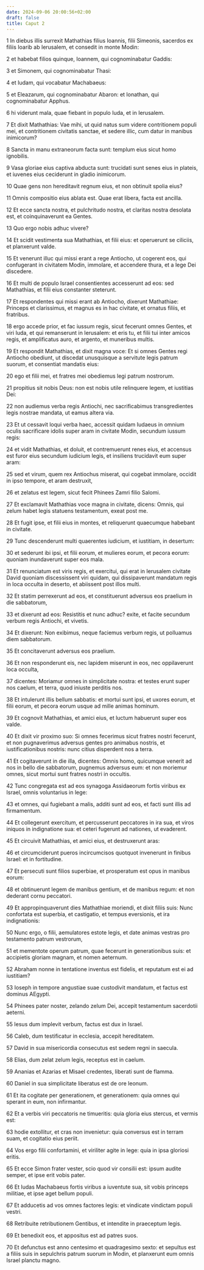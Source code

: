 ```yaml
---
date: 2024-09-06 20:00:56+02:00
draft: false
title: Caput 2
---
```





1 In diebus illis surrexit Mathathias filius Ioannis, filii Simeonis, sacerdos ex filiis Ioarib ab Ierusalem, et consedit in monte Modin:

2 et habebat filios quinque, Ioannem, qui cognominabatur Gaddis:

3 et Simonem, qui cognominabatur Thasi:

4 et Iudam, qui vocabatur Machabaeus:

5 et Eleazarum, qui cognominabatur Abaron: et Ionathan, qui cognominabatur Apphus.

6 hi viderunt mala, quae fiebant in populo Iuda, et in Ierusalem.

7 Et dixit Mathathias: Vae mihi, ut quid natus sum videre contritionem populi mei, et contritionem civitatis sanctae, et sedere illic, cum datur in manibus inimicorum?

8 Sancta in manu extraneorum facta sunt: templum eius sicut homo ignobilis.

9 Vasa gloriae eius captiva abducta sunt: trucidati sunt senes eius in plateis, et iuvenes eius ceciderunt in gladio inimicorum.

10 Quae gens non hereditavit regnum eius, et non obtinuit spolia eius?

11 Omnis compositio eius ablata est. Quae erat libera, facta est ancilla.

12 Et ecce sancta nostra, et pulchritudo nostra, et claritas nostra desolata est, et coinquinaverunt ea Gentes.

13 Quo ergo nobis adhuc vivere?

14 Et scidit vestimenta sua Mathathias, et filii eius: et operuerunt se ciliciis, et planxerunt valde.

15 Et venerunt illuc qui missi erant a rege Antiocho, ut cogerent eos, qui confugerant in civitatem Modin, immolare, et accendere thura, et a lege Dei discedere.

16 Et multi de populo Israel consentientes accesserunt ad eos: sed Mathathias, et filii eius constanter steterunt.

17 Et respondentes qui missi erant ab Antiocho, dixerunt Mathathiae: Princeps et clarissimus, et magnus es in hac civitate, et ornatus filiis, et fratribus.

18 ergo accede prior, et fac iussum regis, sicut fecerunt omnes Gentes, et viri Iuda, et qui remanserunt in Ierusalem: et eris tu, et filii tui inter amicos regis, et amplificatus auro, et argento, et muneribus multis.

19 Et respondit Mathathias, et dixit magna voce: Et si omnes Gentes regi Antiocho obediunt, ut discedat unusquisque a servitute legis patrum suorum, et consentiat mandatis eius:

20 ego et filii mei, et fratres mei obediemus legi patrum nostrorum.

21 propitius sit nobis Deus: non est nobis utile relinquere legem, et iustitias Dei:

22 non audiemus verba regis Antiochi, nec sacrificabimus transgredientes legis nostrae mandata, ut eamus altera via.

23 Et ut cessavit loqui verba haec, accessit quidam Iudaeus in omnium oculis sacrificare idolis super aram in civitate Modin, secundum iussum regis:

24 et vidit Mathathias, et doluit, et contremuerunt renes eius, et accensus est furor eius secundum iudicium legis, et insiliens trucidavit eum super aram:

25 sed et virum, quem rex Antiochus miserat, qui cogebat immolare, occidit in ipso tempore, et aram destruxit,

26 et zelatus est legem, sicut fecit Phinees Zamri filio Salomi.

27 Et exclamavit Mathathias voce magna in civitate, dicens: Omnis, qui zelum habet legis statuens testamentum, exeat post me.

28 Et fugit ipse, et filii eius in montes, et reliquerunt quaecumque habebant in civitate.

29 Tunc descenderunt multi quaerentes iudicium, et iustitiam, in desertum:

30 et sederunt ibi ipsi, et filii eorum, et mulieres eorum, et pecora eorum: quoniam inundaverunt super eos mala.

31 Et renunciatum est viris regis, et exercitui, qui erat in Ierusalem civitate David quoniam discessissent viri quidam, qui dissipaverunt mandatum regis in loca occulta in deserto, et abiissent post illos multi.

32 Et statim perrexerunt ad eos, et constituerunt adversus eos praelium in die sabbatorum,

33 et dixerunt ad eos: Resistitis et nunc adhuc? exite, et facite secundum verbum regis Antiochi, et vivetis.

34 Et dixerunt: Non exibimus, neque faciemus verbum regis, ut polluamus diem sabbatorum.

35 Et concitaverunt adversus eos praelium.

36 Et non responderunt eis, nec lapidem miserunt in eos, nec oppilaverunt loca occulta,

37 dicentes: Moriamur omnes in simplicitate nostra: et testes erunt super nos caelum, et terra, quod iniuste perditis nos.

38 Et intulerunt illis bellum sabbatis: et mortui sunt ipsi, et uxores eorum, et filii eorum, et pecora eorum usque ad mille animas hominum.

39 Et cognovit Mathathias, et amici eius, et luctum habuerunt super eos valde.

40 Et dixit vir proximo suo: Si omnes fecerimus sicut fratres nostri fecerunt, et non pugnaverimus adversus gentes pro animabus nostris, et iustificationibus nostris: nunc citius disperdent nos a terra.

41 Et cogitaverunt in die illa, dicentes: Omnis homo, quicumque venerit ad nos in bello die sabbatorum, pugnemus adversus eum: et non moriemur omnes, sicut mortui sunt fratres nostri in occultis.

42 Tunc congregata est ad eos synagoga Assidaeorum fortis viribus ex Israel, omnis voluntarius in lege:

43 et omnes, qui fugiebant a malis, additi sunt ad eos, et facti sunt illis ad firmamentum.

44 Et collegerunt exercitum, et percusserunt peccatores in ira sua, et viros iniquos in indignatione sua: et ceteri fugerunt ad nationes, ut evaderent.

45 Et circuivit Mathathias, et amici eius, et destruxerunt aras:

46 et circumciderunt pueros incircumcisos quotquot invenerunt in finibus Israel: et in fortitudine.

47 Et persecuti sunt filios superbiae, et prosperatum est opus in manibus eorum:

48 et obtinuerunt legem de manibus gentium, et de manibus regum: et non dederant cornu peccatori.

49 Et appropinquaverunt dies Mathathiae moriendi, et dixit filiis suis: Nunc confortata est superbia, et castigatio, et tempus eversionis, et ira indignationis:

50 Nunc ergo, o filii, aemulatores estote legis, et date animas vestras pro testamento patrum vestrorum,

51 et mementote operum patrum, quae fecerunt in generationibus suis: et accipietis gloriam magnam, et nomen aeternum.

52 Abraham nonne in tentatione inventus est fidelis, et reputatum est ei ad iustitiam?

53 Ioseph in tempore angustiae suae custodivit mandatum, et factus est dominus AEgypti.

54 Phinees pater noster, zelando zelum Dei, accepit testamentum sacerdotii aeterni.

55 Iesus dum implevit verbum, factus est dux in Israel.

56 Caleb, dum testificatur in ecclesia, accepit hereditatem.

57 David in sua misericordia consecutus est sedem regni in saecula.

58 Elias, dum zelat zelum legis, receptus est in caelum.

59 Ananias et Azarias et Misael credentes, liberati sunt de flamma.

60 Daniel in sua simplicitate liberatus est de ore leonum.

61 Et ita cogitate per generationem, et generationem: quia omnes qui sperant in eum, non infirmantur.

62 Et a verbis viri peccatoris ne timueritis: quia gloria eius stercus, et vermis est:

63 hodie extollitur, et cras non invenietur: quia conversus est in terram suam, et cogitatio eius periit.

64 Vos ergo filii confortamini, et viriliter agite in lege: quia in ipsa gloriosi eritis.

65 Et ecce Simon frater vester, scio quod vir consilii est: ipsum audite semper, et ipse erit vobis pater.

66 Et Iudas Machabaeus fortis viribus a iuventute sua, sit vobis princeps militiae, et ipse aget bellum populi.

67 Et adducetis ad vos omnes factores legis: et vindicate vindictam populi vestri.

68 Retribuite retributionem Gentibus, et intendite in praeceptum legis.

69 Et benedixit eos, et appositus est ad patres suos.

70 Et defunctus est anno centesimo et quadragesimo sexto: et sepultus est a filiis suis in sepulchris patrum suorum in Modin, et planxerunt eum omnis Israel planctu magno.

